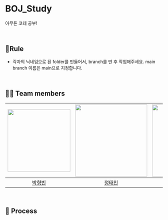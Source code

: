 # BOJ_Study
아무튼 코테 공부!

<br>

## 📝Rule 
- 각자의 닉네임으로 된 folder를 만들어서, branch를 딴 후 작업해주세요. main branch 이름은 main으로 지정합니다. 

<br>

## 🙋‍♂️ Team members
[<img src="https://avatars.githubusercontent.com/u/78654870?v=4" width="200px">](https://github.com/iDolphin99)|[<img src="https://avatars.githubusercontent.com/u/75752289?v=4" width="230px;" alt=""/>](https://github.com/taemin-steve) |[<img src="https://avatars.githubusercontent.com/u/64080938?v=4" width="230px" >](https://github.com/nokcharathae) |[<img src="https://avatars.githubusercontent.com/u/75608078?v=4" width="230" >](https://github.com/donguk071)|[<img src="https://avatars.githubusercontent.com/u/49437396?v=4" width="230" >](https://github.com/rlathgml1004)|
|:---:|:---:|:---:|:---:|:---:|
|[박형빈](https://github.com/iDolphin99) |[정태민](https://github.com/taemin-steve) |[최은영](https://github.com/nokcharathae)| [김동욱](https://github.com/donguk071)|[배짱이](https://github.com/Bae-hong-seob)|

<br>

## 🥕 Process

